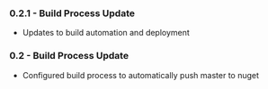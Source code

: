 ### 0.2.1 - Build Process Update
* Updates to build automation and deployment

### 0.2 - Build Process Update
* Configured build process to automatically push master to nuget
